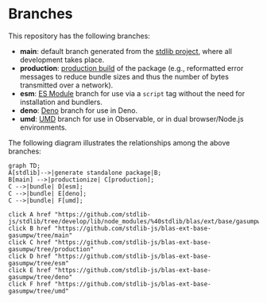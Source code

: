 <!--

@license Apache-2.0

Copyright (c) 2022 The Stdlib Authors.

Licensed under the Apache License, Version 2.0 (the "License");
you may not use this file except in compliance with the License.
You may obtain a copy of the License at

    http://www.apache.org/licenses/LICENSE-2.0

Unless required by applicable law or agreed to in writing, software
distributed under the License is distributed on an "AS IS" BASIS,
WITHOUT WARRANTIES OR CONDITIONS OF ANY KIND, either express or implied.
See the License for the specific language governing permissions and
limitations under the License.

-->

# Branches

This repository has the following branches:

-   **main**: default branch generated from the [stdlib project][stdlib-url], where all development takes place.
-   **production**: [production build][production-url] of the package (e.g., reformatted error messages to reduce bundle sizes and thus the number of bytes transmitted over a network).
-   **esm**: [ES Module][esm-url] branch for use via a `script` tag without the need for installation and bundlers.
-   **deno**: [Deno][deno-url] branch for use in Deno.
-   **umd**: [UMD][umd-url] branch for use in Observable, or in dual browser/Node.js environments.

The following diagram illustrates the relationships among the above branches:

```mermaid
graph TD;
A[stdlib]-->|generate standalone package|B;
B[main] -->|productionize| C[production];
C -->|bundle| D[esm];
C -->|bundle| E[deno];
C -->|bundle| F[umd];

click A href "https://github.com/stdlib-js/stdlib/tree/develop/lib/node_modules/%40stdlib/blas/ext/base/gasumpw"
click B href "https://github.com/stdlib-js/blas-ext-base-gasumpw/tree/main"
click C href "https://github.com/stdlib-js/blas-ext-base-gasumpw/tree/production"
click D href "https://github.com/stdlib-js/blas-ext-base-gasumpw/tree/esm"
click E href "https://github.com/stdlib-js/blas-ext-base-gasumpw/tree/deno"
click F href "https://github.com/stdlib-js/blas-ext-base-gasumpw/tree/umd"
```

[stdlib-url]: https://github.com/stdlib-js/stdlib/tree/develop/lib/node_modules/%40stdlib/blas/ext/base/gasumpw
[production-url]: https://github.com/stdlib-js/blas-ext-base-gasumpw/tree/production
[deno-url]: https://github.com/stdlib-js/blas-ext-base-gasumpw/tree/deno
[umd-url]: https://github.com/stdlib-js/blas-ext-base-gasumpw/tree/umd
[esm-url]: https://github.com/stdlib-js/blas-ext-base-gasumpw/tree/esm